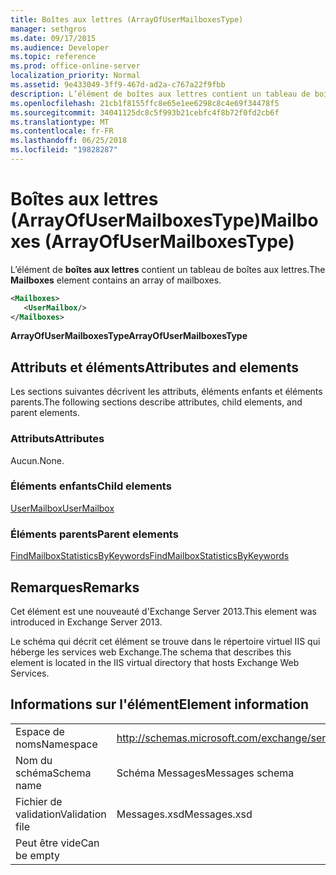 ```yaml
---
title: Boîtes aux lettres (ArrayOfUserMailboxesType)
manager: sethgros
ms.date: 09/17/2015
ms.audience: Developer
ms.topic: reference
ms.prod: office-online-server
localization_priority: Normal
ms.assetid: 9e433049-3ff9-467d-ad2a-c767a22f9fbb
description: L’élément de boîtes aux lettres contient un tableau de boîtes aux lettres.
ms.openlocfilehash: 21cb1f8155ffc8e65e1ee6298c8c4e69f34478f5
ms.sourcegitcommit: 34041125dc8c5f993b21cebfc4f8b72f0fd2cb6f
ms.translationtype: MT
ms.contentlocale: fr-FR
ms.lasthandoff: 06/25/2018
ms.locfileid: "19828287"
---
```

# <a name="mailboxes-arrayofusermailboxestype"></a><span data-ttu-id="c2c1a-103">Boîtes aux lettres (ArrayOfUserMailboxesType)</span><span class="sxs-lookup"><span data-stu-id="c2c1a-103">Mailboxes (ArrayOfUserMailboxesType)</span></span>

<span data-ttu-id="c2c1a-104">L’élément de **boîtes aux lettres** contient un tableau de boîtes aux lettres.</span><span class="sxs-lookup"><span data-stu-id="c2c1a-104">The **Mailboxes** element contains an array of mailboxes.</span></span> 
  
```XML
<Mailboxes>
   <UserMailbox/>
</Mailboxes>
```

<span data-ttu-id="c2c1a-105">**ArrayOfUserMailboxesType**</span><span class="sxs-lookup"><span data-stu-id="c2c1a-105">**ArrayOfUserMailboxesType**</span></span>

## <a name="attributes-and-elements"></a><span data-ttu-id="c2c1a-106">Attributs et éléments</span><span class="sxs-lookup"><span data-stu-id="c2c1a-106">Attributes and elements</span></span>

<span data-ttu-id="c2c1a-107">Les sections suivantes décrivent les attributs, éléments enfants et éléments parents.</span><span class="sxs-lookup"><span data-stu-id="c2c1a-107">The following sections describe attributes, child elements, and parent elements.</span></span>
  
### <a name="attributes"></a><span data-ttu-id="c2c1a-108">Attributs</span><span class="sxs-lookup"><span data-stu-id="c2c1a-108">Attributes</span></span>

<span data-ttu-id="c2c1a-109">Aucun.</span><span class="sxs-lookup"><span data-stu-id="c2c1a-109">None.</span></span>
  
### <a name="child-elements"></a><span data-ttu-id="c2c1a-110">Éléments enfants</span><span class="sxs-lookup"><span data-stu-id="c2c1a-110">Child elements</span></span>

[<span data-ttu-id="c2c1a-111">UserMailbox</span><span class="sxs-lookup"><span data-stu-id="c2c1a-111">UserMailbox</span></span>](usermailbox.md)
  
### <a name="parent-elements"></a><span data-ttu-id="c2c1a-112">Éléments parents</span><span class="sxs-lookup"><span data-stu-id="c2c1a-112">Parent elements</span></span>

[<span data-ttu-id="c2c1a-113">FindMailboxStatisticsByKeywords</span><span class="sxs-lookup"><span data-stu-id="c2c1a-113">FindMailboxStatisticsByKeywords</span></span>](findmailboxstatisticsbykeywords.md)
  
## <a name="remarks"></a><span data-ttu-id="c2c1a-114">Remarques</span><span class="sxs-lookup"><span data-stu-id="c2c1a-114">Remarks</span></span>

<span data-ttu-id="c2c1a-115">Cet élément est une nouveauté d'Exchange Server 2013.</span><span class="sxs-lookup"><span data-stu-id="c2c1a-115">This element was introduced in Exchange Server 2013.</span></span>
  
<span data-ttu-id="c2c1a-116">Le schéma qui décrit cet élément se trouve dans le répertoire virtuel IIS qui héberge les services web Exchange.</span><span class="sxs-lookup"><span data-stu-id="c2c1a-116">The schema that describes this element is located in the IIS virtual directory that hosts Exchange Web Services.</span></span>
  
## <a name="element-information"></a><span data-ttu-id="c2c1a-117">Informations sur l'élément</span><span class="sxs-lookup"><span data-stu-id="c2c1a-117">Element information</span></span>

|||
|:-----|:-----|
|<span data-ttu-id="c2c1a-118">Espace de noms</span><span class="sxs-lookup"><span data-stu-id="c2c1a-118">Namespace</span></span>  <br/> |http://schemas.microsoft.com/exchange/services/2006/messages  <br/> |
|<span data-ttu-id="c2c1a-119">Nom du schéma</span><span class="sxs-lookup"><span data-stu-id="c2c1a-119">Schema name</span></span>  <br/> |<span data-ttu-id="c2c1a-120">Schéma Messages</span><span class="sxs-lookup"><span data-stu-id="c2c1a-120">Messages schema</span></span>  <br/> |
|<span data-ttu-id="c2c1a-121">Fichier de validation</span><span class="sxs-lookup"><span data-stu-id="c2c1a-121">Validation file</span></span>  <br/> |<span data-ttu-id="c2c1a-122">Messages.xsd</span><span class="sxs-lookup"><span data-stu-id="c2c1a-122">Messages.xsd</span></span>  <br/> |
|<span data-ttu-id="c2c1a-123">Peut être vide</span><span class="sxs-lookup"><span data-stu-id="c2c1a-123">Can be empty</span></span>  <br/> ||
   

